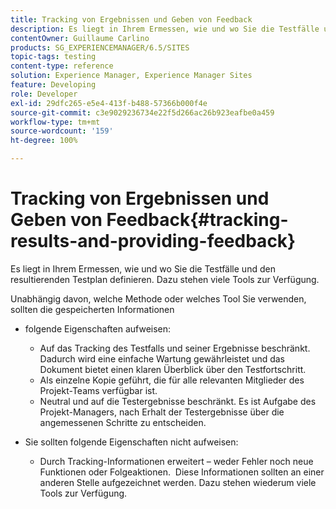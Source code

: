 ```yaml
---
title: Tracking von Ergebnissen und Geben von Feedback
description: Es liegt in Ihrem Ermessen, wie und wo Sie die Testfälle und den resultierenden Testplan definieren.
contentOwner: Guillaume Carlino
products: SG_EXPERIENCEMANAGER/6.5/SITES
topic-tags: testing
content-type: reference
solution: Experience Manager, Experience Manager Sites
feature: Developing
role: Developer
exl-id: 29dfc265-e5e4-413f-b488-57366b000f4e
source-git-commit: c3e9029236734e22f5d266ac26b923eafbe0a459
workflow-type: tm+mt
source-wordcount: '159'
ht-degree: 100%

---
```


# Tracking von Ergebnissen und Geben von Feedback{#tracking-results-and-providing-feedback}

Es liegt in Ihrem Ermessen, wie und wo Sie die Testfälle und den resultierenden Testplan definieren. Dazu stehen viele Tools zur Verfügung.

Unabhängig davon, welche Methode oder welches Tool Sie verwenden, sollten die gespeicherten Informationen

* folgende Eigenschaften aufweisen:

   * Auf das Tracking des Testfalls und seiner Ergebnisse beschränkt. Dadurch wird eine einfache Wartung gewährleistet und das Dokument bietet einen klaren Überblick über den Testfortschritt.
   * Als einzelne Kopie geführt, die für alle relevanten Mitglieder des Projekt-Teams verfügbar ist.
   * Neutral und auf die Testergebnisse beschränkt. Es ist Aufgabe des Projekt-Managers, nach Erhalt der Testergebnisse über die angemessenen Schritte zu entscheiden.

* Sie sollten folgende Eigenschaften nicht aufweisen:

   * Durch Tracking-Informationen erweitert – weder Fehler noch neue Funktionen oder Folgeaktionen.  Diese Informationen sollten an einer anderen Stelle aufgezeichnet werden. Dazu stehen wiederum viele Tools zur Verfügung.
